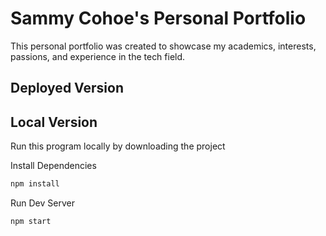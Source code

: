# Sammy Cohoe's Personal Portfolio
This personal portfolio was created to showcase my academics, interests, passions, and experience in the tech field.

## Deployed Version 

## Local Version 
Run this program locally by downloading the project 

Install Dependencies
```bash
npm install
```

Run Dev Server 
```bash
npm start
```



